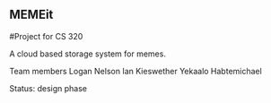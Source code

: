 ## MEMEit
#Project for CS 320

A cloud based storage system for memes.


Team members
  Logan Nelson 
  Ian Kieswether
  Yekaalo Habtemichael
  
Status: design phase
